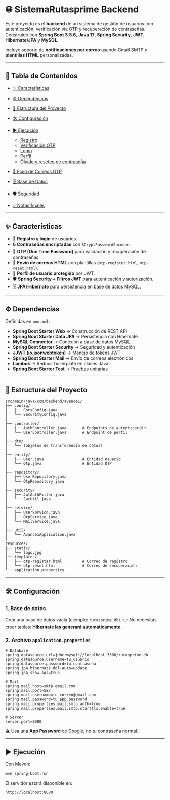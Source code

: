 # 🌐 SistemaRutasprime Backend

Este proyecto es el **backend** de un sistema de gestión de usuarios con autenticación, verificación vía OTP y recuperación de contraseñas.
Construido con **Spring Boot 3.5.6**, **Java 17**, **Spring Security**, **JWT**, **Hibernate/JPA** y **MySQL**.

Incluye soporte de **notificaciones por correo** usando Gmail SMTP y **plantillas HTML** personalizadas.

---

## 📖 Tabla de Contenidos

* [✨ Características](#-características)
* [⚙️ Dependencias](#-dependencias)
* [📂 Estructura del Proyecto](#-estructura-del-proyecto)
* [🛠️ Configuración](#-configuración)
* [▶️ Ejecución](#-ejecución)

  * [Registro](#registro)
  * [Verificación OTP](#verificación-otp)
  * [Login](#login)
  * [Perfil](#perfil)
  * [Olvido y reseteo de contraseña](#olvido-y-reseteo-de-contraseña)
* [📧 Flujo de Correos OTP](#-flujo-de-correos-otp)
* [🗄️ Base de Datos](#-base-de-datos)
* [🛡️ Seguridad](#-seguridad)
* [💡 Notas finales](#-notas-finales)

---

## ✨ Características

* 🔑 **Registro y login** de usuarios.
* 🔒 **Contraseñas encriptadas** con `BCryptPasswordEncoder`.
* 📧 **OTP (One Time Password)** para validación y recuperación de contraseñas.
* 📨 **Envío de correos HTML** con plantillas (`otp-register.html`, `otp-reset.html`).
* 👤 **Perfil de usuario protegido** por JWT.
* 🛡️ **Spring Security + Filtros JWT** para autenticación y autorización.
* 🗄️ **JPA/Hibernate** para persistencia en base de datos MySQL.

---

## ⚙️ Dependencias

Definidas en `pom.xml`:

* **Spring Boot Starter Web** → Construcción de REST API
* **Spring Boot Starter Data JPA** → Persistencia con Hibernate
* **MySQL Connector** → Conexión a base de datos MySQL
* **Spring Boot Starter Security** → Seguridad y autenticación
* **JJWT (io.jsonwebtoken)** → Manejo de tokens JWT
* **Spring Boot Starter Mail** → Envío de correos electrónicos
* **Lombok** → Reducir boilerplate en clases Java
* **Spring Boot Starter Test** → Pruebas unitarias

---

## 📂 Estructura del Proyecto

```
src/main/java/com/backend/avance1/
├── config/
│   ├── CorsConfig.java
│   └── SecurityConfig.java
│
├── controller/
│   ├── AuthController.java       # Endpoints de autenticación
│   └── UserController.java       # Endpoint de perfil
│
├── dto/
│   └── (objetos de transferencia de datos)
│
├── entity/
│   ├── User.java                 # Entidad usuario
│   └── Otp.java                  # Entidad OTP
│
├── repository/
│   ├── UserRepository.java
│   └── OtpRepository.java
│
├── security/
│   ├── JwtAuthFilter.java
│   └── JwtUtil.java
│
├── service/
│   ├── UserService.java
│   ├── OtpService.java
│   └── MailService.java
│
├── util/
│   └── Avance1Application.java
│
resources/
├── static/
│   └── logo.jpg
├── templates/
│   ├── otp-register.html         # Correo de registro
│   └── otp-reset.html            # Correo de recuperación
└── application.properties
```

---

## 🛠️ Configuración

### 1. Base de datos

Crea una base de datos vacía (ejemplo: `rutasprime_db`).
👉 No necesitas crear tablas: **Hibernate las generará automáticamente**.

### 2. Archivo `application.properties`

```properties
# Database
spring.datasource.url=jdbc:mysql://localhost:3306/rutasprime_db
spring.datasource.username=tu_usuario
spring.datasource.password=tu_contraseña
spring.jpa.hibernate.ddl-auto=update
spring.jpa.show-sql=true

# Mail
spring.mail.host=smtp.gmail.com
spring.mail.port=587
spring.mail.username=tu_correo@gmail.com
spring.mail.password=tu_app_password
spring.mail.properties.mail.smtp.auth=true
spring.mail.properties.mail.smtp.starttls.enable=true

# Server
server.port=8080
```

⚠️ Usa una **App Password** de Google, no tu contraseña normal.

---

## ▶️ Ejecución

Con Maven:

```bash
mvn spring-boot:run
```

El servidor estará disponible en:

```
http://localhost:8080
```